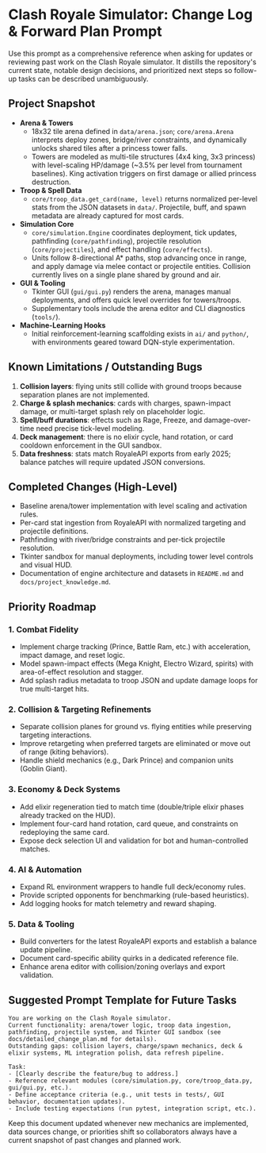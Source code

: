 # Clash Royale Simulator: Change Log & Forward Plan Prompt

Use this prompt as a comprehensive reference when asking for updates or reviewing past work on the Clash Royale simulator. It distills the repository's current state, notable design decisions, and prioritized next steps so follow-up tasks can be described unambiguously.

## Project Snapshot
- **Arena & Towers**
  - 18x32 tile arena defined in `data/arena.json`; `core/arena.Arena` interprets deploy zones, bridge/river constraints, and dynamically unlocks shared tiles after a princess tower falls.
  - Towers are modeled as multi-tile structures (4x4 king, 3x3 princess) with level-scaling HP/damage (~3.5% per level from tournament baselines). King activation triggers on first damage or allied princess destruction.
- **Troop & Spell Data**
  - `core/troop_data.get_card(name, level)` returns normalized per-level stats from the JSON datasets in `data/`. Projectile, buff, and spawn metadata are already captured for most cards.
- **Simulation Core**
  - `core/simulation.Engine` coordinates deployment, tick updates, pathfinding (`core/pathfinding`), projectile resolution (`core/projectiles`), and effect handling (`core/effects`).
  - Units follow 8-directional A* paths, stop advancing once in range, and apply damage via melee contact or projectile entities. Collision currently lives on a single plane shared by ground and air.
- **GUI & Tooling**
  - Tkinter GUI (`gui/gui.py`) renders the arena, manages manual deployments, and offers quick level overrides for towers/troops.
  - Supplementary tools include the arena editor and CLI diagnostics (`tools/`).
- **Machine-Learning Hooks**
  - Initial reinforcement-learning scaffolding exists in `ai/` and `python/`, with environments geared toward DQN-style experimentation.

## Known Limitations / Outstanding Bugs
1. **Collision layers**: flying units still collide with ground troops because separation planes are not implemented.
2. **Charge & splash mechanics**: cards with charges, spawn-impact damage, or multi-target splash rely on placeholder logic.
3. **Spell/buff durations**: effects such as Rage, Freeze, and damage-over-time need precise tick-level modeling.
4. **Deck management**: there is no elixir cycle, hand rotation, or card cooldown enforcement in the GUI sandbox.
5. **Data freshness**: stats match RoyaleAPI exports from early 2025; balance patches will require updated JSON conversions.

## Completed Changes (High-Level)
- Baseline arena/tower implementation with level scaling and activation rules.
- Per-card stat ingestion from RoyaleAPI with normalized targeting and projectile definitions.
- Pathfinding with river/bridge constraints and per-tick projectile resolution.
- Tkinter sandbox for manual deployments, including tower level controls and visual HUD.
- Documentation of engine architecture and datasets in `README.md` and `docs/project_knowledge.md`.

## Priority Roadmap
### 1. Combat Fidelity
- Implement charge tracking (Prince, Battle Ram, etc.) with acceleration, impact damage, and reset logic.
- Model spawn-impact effects (Mega Knight, Electro Wizard, spirits) with area-of-effect resolution and stagger.
- Add splash radius metadata to troop JSON and update damage loops for true multi-target hits.

### 2. Collision & Targeting Refinements
- Separate collision planes for ground vs. flying entities while preserving targeting interactions.
- Improve retargeting when preferred targets are eliminated or move out of range (kiting behaviors).
- Handle shield mechanics (e.g., Dark Prince) and companion units (Goblin Giant).

### 3. Economy & Deck Systems
- Add elixir regeneration tied to match time (double/triple elixir phases already tracked on the HUD).
- Implement four-card hand rotation, card queue, and constraints on redeploying the same card.
- Expose deck selection UI and validation for bot and human-controlled matches.

### 4. AI & Automation
- Expand RL environment wrappers to handle full deck/economy rules.
- Provide scripted opponents for benchmarking (rule-based heuristics).
- Add logging hooks for match telemetry and reward shaping.

### 5. Data & Tooling
- Build converters for the latest RoyaleAPI exports and establish a balance update pipeline.
- Document card-specific ability quirks in a dedicated reference file.
- Enhance arena editor with collision/zoning overlays and export validation.

## Suggested Prompt Template for Future Tasks
```
You are working on the Clash Royale simulator.
Current functionality: arena/tower logic, troop data ingestion, pathfinding, projectile system, and Tkinter GUI sandbox (see docs/detailed_change_plan.md for details).
Outstanding gaps: collision layers, charge/spawn mechanics, deck & elixir systems, ML integration polish, data refresh pipeline.

Task:
- [Clearly describe the feature/bug to address.]
- Reference relevant modules (core/simulation.py, core/troop_data.py, gui/gui.py, etc.).
- Define acceptance criteria (e.g., unit tests in tests/, GUI behavior, documentation updates).
- Include testing expectations (run pytest, integration script, etc.).
```

Keep this document updated whenever new mechanics are implemented, data sources change, or priorities shift so collaborators always have a current snapshot of past changes and planned work.
